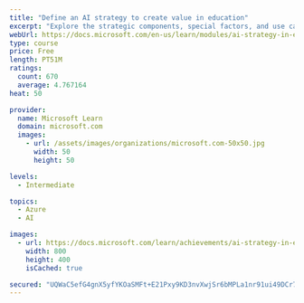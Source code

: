 ```yaml
---
title: "Define an AI strategy to create value in education"
excerpt: "Explore the strategic components, special factors, and use cases of an AI strategy in education that creates value, with INSEAD and Microsoft."
webUrl: https://docs.microsoft.com/en-us/learn/modules/ai-strategy-in-education/
type: course
price: Free
length: PT51M
ratings:
  count: 670
  average: 4.767164
heat: 50

provider:
  name: Microsoft Learn
  domain: microsoft.com
  images:
    - url: /assets/images/organizations/microsoft.com-50x50.jpg
      width: 50
      height: 50

levels:
  - Intermediate

topics:
  - Azure
  - AI

images:
  - url: https://docs.microsoft.com/learn/achievements/ai-strategy-in-education-social.png
    width: 800
    height: 400
    isCached: true

secured: "UQWaC5efG4gnX5yfYKOaSMFt+E21Pxy9KD3nvXwjSr6bMPLa1nr91ui49DCr7Bpzg5/hykDtvNlpv6BEozenf3NHI3GWmLgyTtx174ID6n1rzff1oLSaxT0sBMN4xjj9OfQ3FkGPs5jX1d252t3Exm72p4UertkPrAjxe/mrtEgJlSj76GP/zCmfT3/gUMFLFbO8N0opkxXVDyBFLbgvqAu8J5/xSk6n5EfRt8/GBJu1+CgWn/l7H7iNFTfCfVej3GKPx8UYvnAFiezUsptyFzWDwzXtp0QTr51oejbiKbUU6hJAOTTdgHeHCArfsxbV8KoIaBWjdY+OrxklvgStm1XroM7IVVCrQmXbftdMwEn6Lupz/RQkM7xuxOnorg30vvS7+Kp1fkOH53e9Hjfs91s/sqiEXx+qAfdeLVdQLcU=;E9M2NKyOS0/aVOgbnrVNbA=="
---
```


